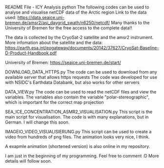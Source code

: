 README File - ICY Analysis python The following codes can be used to analyse and visualise netCDF data of the Arctic region Link to the data used: https://data.seaice.uni-bremen.de/amsr2/asi_daygrid_swath/n6250/netcdf/
Many thanks to the University of Bremen for the free access to the complete data!!

The data is collected by the CryoSat-2 satellite and the amsr2 instrument. More infomation about the satellite and the data: https://earth.esa.int/eogateway/documents/20142/37627/CryoSat-Baseline-D-Product-Handbook.pdf

University of Bremen: https://seaice.uni-bremen.de/start/

DOWNLOAD_DATA_HTTPS.py The code can be used to download from any available server that allows https requests The code was developed for use with NSIDC's Earthdata Databank, but also works for other servers

DATA_VIEW.py The code can be used to read the netCDF files and view the variables. The variables also contain the variable "polar-stereographic", which is important for the correct map projection

SEA_ICE_CONCENTRATION_ASMR2_VISUALISATION.py This script is the main script for visualisation. The code is with many explanations, but in German. I will change this soon.

IMAGEIO_VIDEO_VISUALISIERUNG.py This script can be used to create a video from hundreds of png files. The animation looks very nice, I think.

A exapmle animation (shortened version) is also online in my repository.

I am just in the beginning of my programming. Feel free to comment :D
More details will follow soon.
